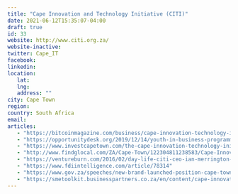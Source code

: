```yaml
---
title: "Cape Innovation and Technology Initiative (CITI)"
date: 2021-06-12T15:35:07-04:00
draft: true
id: 33
website: http://www.citi.org.za/
website-inactive: 
twitter: Cape_IT
facebook: 
linkedin: 
location: 
   lat: 
   lng: 
   address: ""
city: Cape Town
region: 
country: South Africa 
email: 
articles:
   - "https://bitcoinmagazine.com/business/cape-innovation-technology-initiative-launches-digital-currency-hub-south-africa-1434496453"
   - "https://opportunitydesk.org/2019/12/14/youth-in-business-programme-2020/"
   - "https://www.investcapetown.com/the-cape-innovation-technology-initiatives-royal-visit/"
   - "http://www.findglocal.com/ZA/Cape-Town/122304811238583/Cape-Innovation-%26-Technology-Initiative---CiTi"
   - "https://ventureburn.com/2016/02/day-life-citi-ceo-ian-merrington-native-article/"
   - "https://www.fdiintelligence.com/article/78314"
   - "https://www.gov.za/speeches/new-brand-launched-position-cape-town-and-western-cape-africa%E2%80%99s%C2%A0tech%C2%A0capital%C2%A0-5-nov-2020"
   - "https://smetoolkit.businesspartners.co.za/en/content/cape-innovation-and-technology-initiative-citi"
---
```


